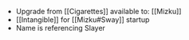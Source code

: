 - Upgrade from [[Cigarettes]] available to: [[Mizku]]
- [[Intangible]] for [[Mizku#Sway]] startup
- Name is referencing Slayer